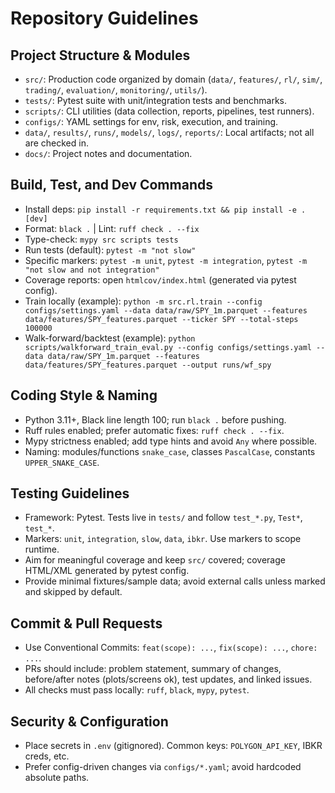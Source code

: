 # Repository Guidelines

## Project Structure & Modules
- `src/`: Production code organized by domain (`data/`, `features/`, `rl/`, `sim/`, `trading/`, `evaluation/`, `monitoring/`, `utils/`).
- `tests/`: Pytest suite with unit/integration tests and benchmarks.
- `scripts/`: CLI utilities (data collection, reports, pipelines, test runners).
- `configs/`: YAML settings for env, risk, execution, and training.
- `data/`, `results/`, `runs/`, `models/`, `logs/`, `reports/`: Local artifacts; not all are checked in.
- `docs/`: Project notes and documentation.

## Build, Test, and Dev Commands
- Install deps: `pip install -r requirements.txt && pip install -e .[dev]`
- Format: `black .`  | Lint: `ruff check . --fix`
- Type-check: `mypy src scripts tests`
- Run tests (default): `pytest -m "not slow"`
- Specific markers: `pytest -m unit`, `pytest -m integration`, `pytest -m "not slow and not integration"`
- Coverage reports: open `htmlcov/index.html` (generated via pytest config).
- Train locally (example):
  `python -m src.rl.train --config configs/settings.yaml --data data/raw/SPY_1m.parquet --features data/features/SPY_features.parquet --ticker SPY --total-steps 100000`
- Walk-forward/backtest (example):
  `python scripts/walkforward_train_eval.py --config configs/settings.yaml --data data/raw/SPY_1m.parquet --features data/features/SPY_features.parquet --output runs/wf_spy`

## Coding Style & Naming
- Python 3.11+, Black line length 100; run `black .` before pushing.
- Ruff rules enabled; prefer automatic fixes: `ruff check . --fix`.
- Mypy strictness enabled; add type hints and avoid `Any` where possible.
- Naming: modules/functions `snake_case`, classes `PascalCase`, constants `UPPER_SNAKE_CASE`.

## Testing Guidelines
- Framework: Pytest. Tests live in `tests/` and follow `test_*.py`, `Test*`, `test_*`.
- Markers: `unit`, `integration`, `slow`, `data`, `ibkr`. Use markers to scope runtime.
- Aim for meaningful coverage and keep `src/` covered; coverage HTML/XML generated by pytest config.
- Provide minimal fixtures/sample data; avoid external calls unless marked and skipped by default.

## Commit & Pull Requests
- Use Conventional Commits: `feat(scope): ...`, `fix(scope): ...`, `chore: ...`.
- PRs should include: problem statement, summary of changes, before/after notes (plots/screens ok), test updates, and linked issues.
- All checks must pass locally: `ruff`, `black`, `mypy`, `pytest`.

## Security & Configuration
- Place secrets in `.env` (gitignored). Common keys: `POLYGON_API_KEY`, IBKR creds, etc.
- Prefer config-driven changes via `configs/*.yaml`; avoid hardcoded absolute paths.
